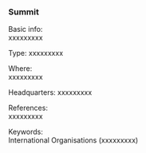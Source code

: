 
### Summit

Basic info:  
xxxxxxxxx

Type: xxxxxxxxx

Where:  
xxxxxxxxx

Headquarters: xxxxxxxxx

References:  
xxxxxxxxx

Keywords:  
International Organisations (xxxxxxxxx)
